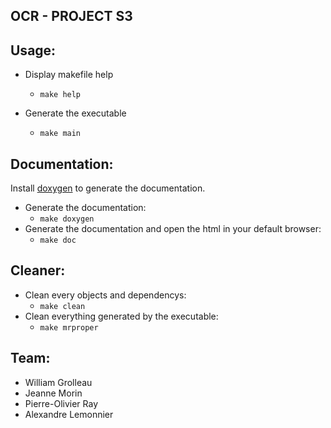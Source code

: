 ## OCR - PROJECT S3

## Usage:

- Display makefile help
    - `make help`

- Generate the executable
    - `make main`

## Documentation:

Install [doxygen](http://www.doxygen.nl/manual/install.html) to generate the documentation.

- Generate the documentation:
    - `make doxygen`
- Generate the documentation and open the html in your default browser:
    - `make doc`

## Cleaner:

- Clean every objects and dependencys:
    - `make clean`
- Clean everything generated by the executable:
    - `make mrproper`

## Team:

- William Grolleau
- Jeanne Morin
- Pierre-Olivier Ray
- Alexandre Lemonnier
